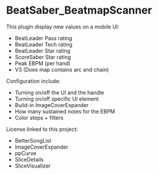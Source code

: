 # BeatSaber_BeatmapScanner
This plugin display new values on a mobile UI:
- BeatLeader Pass rating
- BeatLeader Tech rating
- BeatLeader Star rating
- ScoreSaber Star rating
- Peak EBPM (per hand)
- V3 (Does map contains arc and chain)
  
Configuration include:
- Turning on/off the UI and the handle
- Turning on/off specific UI element
- Build-in ImageCoverExpander
- How many sustained notes for the EBPM
- Color steps + filters
  
License linked to this project:
- BetterSongList
- ImageCoverExpander
- ppCurve
- SliceDetails
- SliceVisualizer

